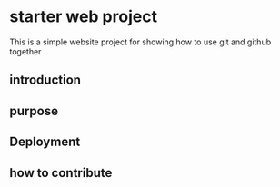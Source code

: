 # starter web project

This is a simple website project for showing how to use git and github together

## introduction

## purpose

## Deployment

## how to contribute

